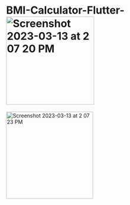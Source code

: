 # BMI-Calculator-Flutter-<img width="238" alt="Screenshot 2023-03-13 at 2 07 20 PM" src="https://user-images.githubusercontent.com/58782527/224790301-7f3bf233-addf-4873-9a94-b3a7e5d04619.png">
<img width="235" alt="Screenshot 2023-03-13 at 2 07 23 PM" src="https://user-images.githubusercontent.com/58782527/224790308-42a4ff37-881f-46de-b086-c72d7b6beadf.png">
